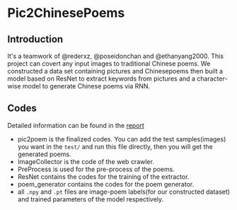 # Pic2ChinesePoems
## Introduction
It's a teamwork of @rederxz, @poseidonchan and @ethanyang2000. This project can covert any input images to traditional Chinese poems. We constructed a data set containing pictures and Chinesepoems then built a model based on ResNet to extract keywords from pictures and a character-wise model to generate Chinese poems via RNN.

## Codes
Detailed information can be found in the [report](https://github.com/ethanyang2000/Pic2ChinesePoems/blob/main/report.pdf)
+ pic2poem is the finalized codes. You can add the test samples(images) you want in the `test/` and run this file directly, then you will get the generated poems.
+ ImageCollector is the code of the web crawler.
+ PreProcess is used for the pre-process of the poems.
+ ResNet contains the codes for the training of the extractor.
+ poem_generator contains the codes for the poem generator.
+ all `.npy` and `.pt` files are image-poem labels(for our constructed dataset) and trained parameters of the model respectively.
